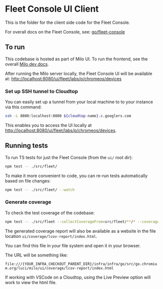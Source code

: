 # Fleet Console UI Client

This is the folder for the client side code for the Fleet Console.

For overall docs on the Fleet Console, see: [go/fleet-console](http://go/fleet-console)

## To run

This codebase is hosted as part of Milo UI. To run the frontend, see the overall [Milo dev docs](https://source.chromium.org/chromium/infra/infra_superproject/+/main:infra/go/src/go.chromium.org/luci/milo/ui/docs/guides/local_development_workflows.md).

After running the Milo server locally, the Fleet Console UI will be available at: <http://localhost:8080/ui/fleet/labs/p/chromeos/devices>

### Set up SSH tunnel to Cloudtop

You can easily set up a tunnel from your local machine to to your instance via this command:

```sh
ssh -L 8080:localhost:8080 ${cloudtop-name}.c.googlers.com
```

This enables you to access the UI locally at <http://localhost:8080/ui/fleet/labs/p/chromeos/devices>.

## Running tests

To run TS tests for just the Fleet Console (from the `ui/` root dir):

```sh
npm test -- ./src/fleet/
```

To make it more convenient to code, you can re-run tests automatically based
on file changes:

```sh
npm test -- ./src/fleet/ --watch
```

### Generate coverage

To check the test coverage of the codebase:

```sh
npm test -- ./src/fleet --collectCoverageFrom=src/fleet/**/* --coverage
```

The generated coverage report will also be available as a website in the file
location `ui/coverage/lcov-report/index.html`.

You can find this file in your file system and open it in your browser.

The URL will be something like:

`file:///{YOUR_INFRA_CHECKOUT_PARENT_DIR}/infra/infra/go/src/go.chromium.org/luci/milo/ui/coverage/lcov-report/index.html`

If working with VSCode on a Cloudtop, using the Live Preview option will work to view the html file.
